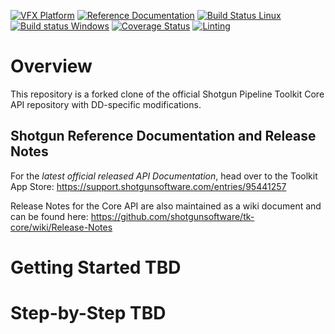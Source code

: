 [![VFX Platform](https://img.shields.io/badge/vfxplatform-2018-yellow.svg)](http://www.vfxplatform.com/)
[![Reference Documentation](http://img.shields.io/badge/doc-reference-blue.svg)](http://developer.shotgunsoftware.com/tk-core)
[![Build Status Linux](https://secure.travis-ci.org/shotgunsoftware/tk-core.svg?branch=master)](http://travis-ci.org/shotgunsoftware/tk-core)
[![Build status Windows](https://ci.appveyor.com/api/projects/status/wa0nkvpawf6020fi/branch/master?svg=true)](https://ci.appveyor.com/project/jfboismenu/tk-core/branch/master)
[![Coverage Status](https://coveralls.io/repos/github/shotgunsoftware/tk-core/badge.svg?branch=master)](https://coveralls.io/github/shotgunsoftware/tk-core?branch=master)
[![Linting](https://img.shields.io/badge/PEP8%20by-Hound%20CI-a873d1.svg)](https://houndci.com)

# Overview

This repository is a forked clone of the official Shotgun Pipeline Toolkit Core API repository with DD-specific modifications.

## Shotgun Reference Documentation and Release Notes

For the *latest official released API Documentation*, head over to the Toolkit App Store:
https://support.shotgunsoftware.com/entries/95441257

Release Notes for the Core API are also maintained as a wiki document
and can be found here: https://github.com/shotgunsoftware/tk-core/wiki/Release-Notes

# Getting Started TBD

# Step-by-Step TBD